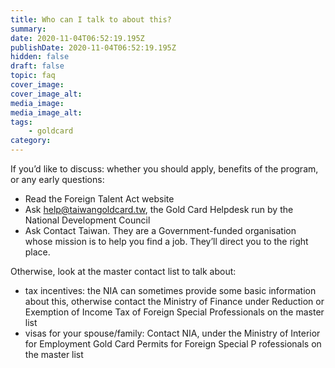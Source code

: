 ```yaml
---
title: Who can I talk to about this?
summary:
date: 2020-11-04T06:52:19.195Z
publishDate: 2020-11-04T06:52:19.195Z
hidden: false
draft: false
topic: faq
cover_image:
cover_image_alt:
media_image:
media_image_alt:
tags:
    - goldcard
category:
---
```


If you’d like to discuss: whether you should apply, benefits of the program, or any early questions:

-   Read the Foreign Talent Act website
-   Ask help@taiwangoldcard.tw, the Gold Card Helpdesk run by the National Development Council
-   Ask Contact Taiwan. They are a Government-funded organisation whose mission is to help you find a job. They’ll direct you to the right place.

Otherwise, look at the master contact list to talk about:

-   tax incentives: the NIA can sometimes provide some basic information about this, otherwise contact the Ministry of Finance under Reduction or Exemption of Income Tax of Foreign Special Professionals on the master list
-   visas for your spouse/family: Contact NIA, under the Ministry of Interior for Employment Gold Card Permits for Foreign Special P rofessionals on the master list

